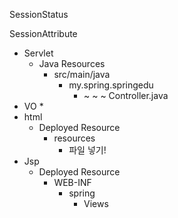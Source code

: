 SessionStatus

SessionAttribute



* Servlet
  * Java Resources
    * src/main/java
      * my.spring.springedu
        * ~ ~ ~ Controller.java 
* VO
  * 
* html
  * Deployed Resource
    * resources
      * 파일 넣기! 
* Jsp
  * Deployed Resource
    * WEB-INF
      * spring
        * Views

